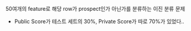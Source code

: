 50여개의 feature로 해당 row가 prospect인가 아닌가를 분류하는 이진 분류 문제
- Public Score가 테스트 세트의 30%, Private Score가 따로 70%가 있었다..
